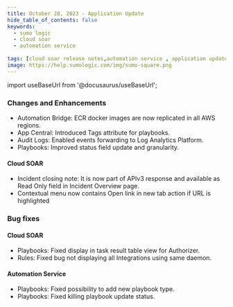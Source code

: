 ```yaml
---
title: October 20, 2023 - Application Update
hide_table_of_contents: false
keywords:
  - sumo logic
  - cloud soar
  - automation service
 
tags: [cloud soar release notes,automation service , application update]
image: https://help.sumologic.com/img/sumo-square.png
---
```


import useBaseUrl from '@docusaurus/useBaseUrl';

### Changes and Enhancements 
* Automation Bridge: ECR docker images are now replicated in all AWS regions.
* App Central: Introduced Tags attribute for playbooks.
* Audit Logs: Enabled events forwarding to Log Analytics Platform.
* Playbooks: Improved status field update and granularity.
#### Cloud SOAR 
* Incident closing note: It is now part of APIv3 response and available as Read Only field in Incident Overview page.
* Contextual menu now contains Open link in new tab action if URL is highlighted

### Bug fixes 
#### Cloud SOAR 
* Playbooks: Fixed display in task result table view for Authorizer.
* Rules: Fixed bug not displaying all Integrations using same daemon.
#### Automation Service 
* Playbooks: Fixed possibility to add new playbook type.
* Playbooks: Fixed killing playbook update status.
